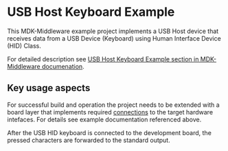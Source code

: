 USB Host Keyboard Example
===========

This MDK-Middleware example project implements a USB Host device that receives data from a USB Device (Keyboard) using Human Interface Device (HID) Class.

For detailed description see [USB Host Keyboard Example section in MDK-Middleware documenation](https://arm-software.github.io/MDK-Middleware/latest/USB/host_hid_tutorial.html).

Key usage aspects
-----

For successful build and operation the project needs to be extended with a board layer that implements required [connections](https://github.com/Open-CMSIS-Pack/cmsis-toolbox/blob/main/docs/ReferenceApplications.md#connections) to the target hardware intefaces. For details see example documentation referenced above.

After the USB HID keyboard is connected to the development board, the pressed characters are forwarded to the standard output.

